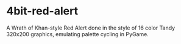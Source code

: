 # 4bit-red-alert
A Wrath of Khan-style Red Alert done in the style of 16 color Tandy 320x200 graphics, emulating palette cycling in PyGame.
